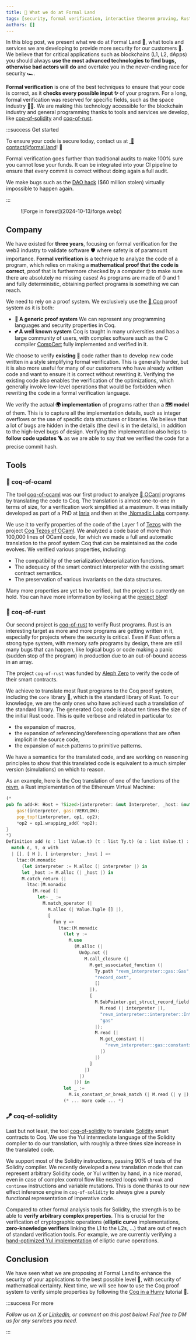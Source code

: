 ```yaml
---
title: 🌲 What we do at Formal Land
tags: [security, formal verification, interactive theorem proving, Rust, Solidity]
authors: []
---
```


In this blog post, we present what we do at Formal Land&nbsp;🌲, what tools and services we are developing to provide more security for our customers&nbsp;🦸. We believe that for critical applications such as blockchains (L1, L2, dApps) you should always **use the most advanced technologies to find bugs, otherwise bad actors will do** and overtake you in the never-ending race for security&nbsp;🏎️.

**Formal verification** is one of the best techniques to ensure that your code is correct, as it **checks every possible input&nbsp;✨** of your program. For a long, formal verification was reserved for specific fields, such as the space industry&nbsp;🧑‍🚀. We are making this technology accessible for the blockchain industry and general programming thanks to tools and services we develop, like [coq-of-solidity](https://github.com/formal-land/coq-of-solidity) and [coq-of-rust](https://github.com/formal-land/coq-of-rust).

<!-- truncate -->

:::success Get started

To ensure your code is secure today, contact us at&nbsp;[&nbsp;📧&#099;&#111;&#110;&#116;&#097;&#099;&#116;&#064;formal&#046;&#108;&#097;&#110;&#100;](mailto:contact@formal.land)!&nbsp;🚀

Formal verification goes further than traditional audits to make 100% sure you cannot lose your funds. It can be integrated into your CI pipeline to ensure that every commit is correct without doing again a full audit.

We make bugs such as the [DAO hack](https://www.gemini.com/fr-fr/cryptopedia/the-dao-hack-makerdao) ($60 million stolen) virtually impossible to happen again.

:::

<figure>
  ![Forge in forest](2024-10-13/forge.webp)
</figure>

## Company

We have existed for **three years**, focusing on formal verification for the web3 industry to validate software&nbsp;🛡️ where safety is of paramount importance. **Formal verification** is a technique to analyze the code of a program, which relies on making a **mathematical proof that the code is correct**, proof that is furthermore checked by a computer&nbsp;🤓 to make sure there are absolutely no missing cases! As programs are made of 0 and 1 and fully deterministic, obtaining perfect programs is something we can reach.

We need to rely on a proof system. We exclusively use the [🐓&nbsp;Coq](https://coq.inria.fr/) proof system as it is both:

- **🌌&nbsp;A generic proof system** We can represent any programming languages and security properties in Coq.
- **💕&nbsp;A well known system** Coq is taught in many universities and has a large community of users, with complex software such as the C compiler [CompCert](https://en.wikipedia.org/wiki/CompCert) fully implemented and verified in it.

We choose to verify **existing&nbsp;🗿** code rather than to develop new code written in a style simplifying formal verification. This is generally harder, but it is also more useful for many of our customers who have already written code and want to ensure it is correct without rewriting it. Verifying the existing code also enables the verification of the optimizations, which generally involve low-level operations that would be forbidden when rewriting the code in a formal verification language.

We verify the actual **🌍&nbsp;implementation** of programs rather than a **🗺️&nbsp;model** of them. This is to capture all the implementation details, such as integer overflows or the use of specific data structures or libraries. We believe that a lot of bugs are hidden in the details (the devil is in the details), in addition to the high-level bugs of design. Verifying the implementation also helps to **follow code updates&nbsp;🪜** as we are able to say that we verified the code for a precise commit hash.

## Tools

### 🐫&nbsp;coq-of-ocaml

The tool [coq-of-ocaml](https://github.com/formal-land/coq-of-ocaml) was our first product to analyze [🐫&nbsp;OCaml](https://ocaml.org/) programs by translating the code to Coq. The translation is almost one-to-one in terms of size, for a verification work simplified at a maximum. It was initially developed as part of a PhD at [Inria](https://inria.fr/) and then at the [&nbsp;Nomadic Labs](https://www.nomadic-labs.com/) company.

We use it to verify properties of the code of the Layer 1 of [Tezos](https://tezos.com/) with the project [Coq Tezos of OCaml](https://formal-land.gitlab.io/coq-tezos-of-ocaml/). We analyzed a code base of more than 100,000 lines of OCaml code, for which we made a full and automatic translation to the proof system Coq that can be maintained as the code evolves. We verified various properties, including:

- The compatibility of the serialization/deserialization functions.
- The adequacy of the smart contract interpreter with the existing smart contract semantics.
- The preservation of various invariants on the data structures.

Many more properties are yet to be verified, but the project is currently on hold. You can have more information by looking at the [project blog](https://formal-land.gitlab.io/coq-tezos-of-ocaml/blog)!

### 🦀&nbsp;coq-of-rust

Our second project is [coq-of-rust](https://github.com/formal-land/coq-of-rust) to verify Rust programs. Rust is an interesting target as more and more programs are getting written in it, especially for projects where the security is critical. Even if Rust offers a strong type system, with memory safe programs by design, there are still many bugs that can happen, like logical bugs or code making a panic (sudden stop of the program) in production due to an out-of-bound access in an array.

The project `coq-of-rust` was funded by [Aleph Zero](https://alephzero.org/) to verify the code of their smart contracts.

We achieve to translate most Rust programs to the Coq proof system, including the `core` library&nbsp;🎉, which is the standard library of Rust. To our knowledge, we are the only ones who have achieved such a translation of the standard library. The generated Coq code is about ten times the size of the initial Rust code. This is quite verbose and related in particular to:

- the expansion of macros,
- the expansion of referencing/dereferencing operations that are often implicit in the source code,
- the expansion of `match` patterns to primitive patterns.

We have a semantics for the translated code, and are working on reasoning principles to show that this translated code is equivalent to a much simpler version (simulations) on which to reason.

As an example, here is the Coq translation of one of the functions of the [revm](https://github.com/bluealloy/revm), a Rust implementation of the Ethereum Virtual Machine:

```rust
(*
pub fn add<H: Host + ?Sized>(interpreter: &mut Interpreter, _host: &mut H) {
    gas!(interpreter, gas::VERYLOW);
    pop_top!(interpreter, op1, op2);
    *op2 = op1.wrapping_add( *op2);
}
*)
Definition add (ε : list Value.t) (τ : list Ty.t) (α : list Value.t) : M :=
  match ε, τ, α with
  | [], [ H ], [ interpreter; _host ] =>
    ltac:(M.monadic
      (let interpreter := M.alloc (| interpreter |) in
      let _host := M.alloc (| _host |) in
      M.catch_return (|
        ltac:(M.monadic
          (M.read (|
            let~ _ :=
              M.match_operator (|
                M.alloc (| Value.Tuple [] |),
                [
                  fun γ =>
                    ltac:(M.monadic
                      (let γ :=
                        M.use
                          (M.alloc (|
                            UnOp.not (|
                              M.call_closure (|
                                M.get_associated_function (|
                                  Ty.path "revm_interpreter::gas::Gas",
                                  "record_cost",
                                  []
                                |),
                                [
                                  M.SubPointer.get_struct_record_field (|
                                    M.read (| interpreter |),
                                    "revm_interpreter::interpreter::Interpreter",
                                    "gas"
                                  |);
                                  M.read (|
                                    M.get_constant (|
                                      "revm_interpreter::gas::constants::VERYLOW"
                                    |)
                                  |)
                                ]
                              |)
                            |)
                          |)) in
                      let _ :=
                        M.is_constant_or_break_match (| M.read (| γ |), Value.Bool true |) in
                      (* ... more code ... *)
```

### 🪁&nbsp;coq-of-solidity

Last but not least, the tool [coq-of-solidity](https://github.com/formal-land/coq-of-solidity) to translate [Solidity](https://soliditylang.org/) smart contracts to Coq. We use the Yul intermediate language of the Solidity compiler to do our translation, with roughly a three times size increase in the translated code.

We support most of the Solidity instructions, passing 90% of tests of the Solidity compiler. We recently developed a new translation mode that can represent arbitrary Solidity code, or Yul written by hand, in a nice monad, even in case of complex control flow like nested loops with `break` and `continue` instructions and variable mutations. This is done thanks to our new effect inference engine in `coq-of-solidity` to always give a purely functional representation of imperative code.

Compared to other formal analysis tools for Solidity, the strength is to be able to **verify arbitrary complex properties**. This is crucial for the verification of cryptographic operations (**elliptic curve** implementations, **zero-knowledge verifiers** linking the L1 to the L2s, ...) that are out of reach of standard verification tools. For example, we are currently verifying a [hand-optimized Yul implementation](https://github.com/get-smooth/crypto-lib/blob/main/src/elliptic/SCL_mulmuladdX_fullgen_b4.sol) of elliptic curve operations.

## Conclusion

We have seen what we are proposing at Formal Land to enhance the security of your applications to the best possible level&nbsp;🌟, with security of mathematical certainty. Next time, we will see how to use the Coq proof system to verify simple properties by following the [Coq in a Hurry](https://cel.hal.science/inria-00001173v6/file/coq-hurry.pdf) tutorial&nbsp;🚀.

:::success For more

_Follow us on [X](https://x.com/FormalLand) or [LinkedIn](https://fr.linkedin.com/company/formal-land), or comment on this post below! Feel free to DM us for any services you need._

:::
